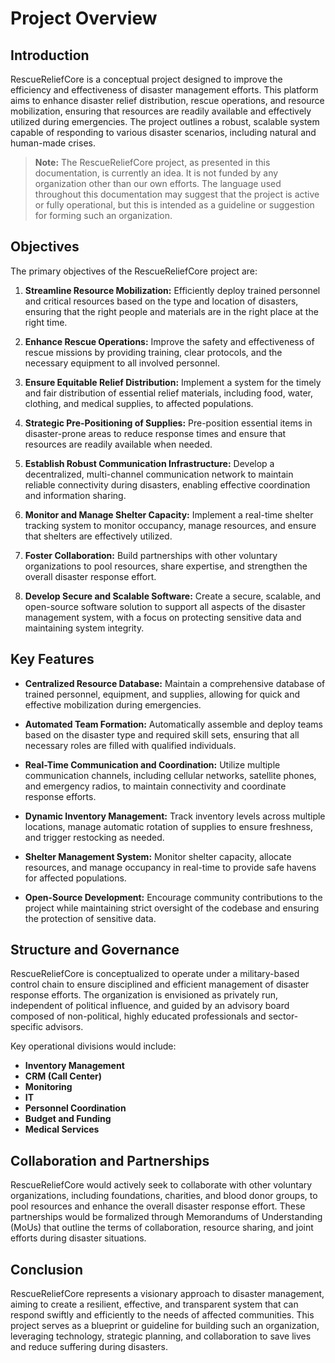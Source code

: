# Project Overview

## Introduction

RescueReliefCore is a conceptual project designed to improve the efficiency and effectiveness of disaster management efforts. This platform aims to enhance disaster relief distribution, rescue operations, and resource mobilization, ensuring that resources are readily available and effectively utilized during emergencies. The project outlines a robust, scalable system capable of responding to various disaster scenarios, including natural and human-made crises.

> **Note:** The RescueReliefCore project, as presented in this documentation, is currently an idea. It is not funded by any organization other than our own efforts. The language used throughout this documentation may suggest that the project is active or fully operational, but this is intended as a guideline or suggestion for forming such an organization.

## Objectives

The primary objectives of the RescueReliefCore project are:

1. **Streamline Resource Mobilization:** Efficiently deploy trained personnel and critical resources based on the type and location of disasters, ensuring that the right people and materials are in the right place at the right time.

2. **Enhance Rescue Operations:** Improve the safety and effectiveness of rescue missions by providing training, clear protocols, and the necessary equipment to all involved personnel.

3. **Ensure Equitable Relief Distribution:** Implement a system for the timely and fair distribution of essential relief materials, including food, water, clothing, and medical supplies, to affected populations.

4. **Strategic Pre-Positioning of Supplies:** Pre-position essential items in disaster-prone areas to reduce response times and ensure that resources are readily available when needed.

5. **Establish Robust Communication Infrastructure:** Develop a decentralized, multi-channel communication network to maintain reliable connectivity during disasters, enabling effective coordination and information sharing.

6. **Monitor and Manage Shelter Capacity:** Implement a real-time shelter tracking system to monitor occupancy, manage resources, and ensure that shelters are effectively utilized.

7. **Foster Collaboration:** Build partnerships with other voluntary organizations to pool resources, share expertise, and strengthen the overall disaster response effort.

8. **Develop Secure and Scalable Software:** Create a secure, scalable, and open-source software solution to support all aspects of the disaster management system, with a focus on protecting sensitive data and maintaining system integrity.

## Key Features

- **Centralized Resource Database:** Maintain a comprehensive database of trained personnel, equipment, and supplies, allowing for quick and effective mobilization during emergencies.

- **Automated Team Formation:** Automatically assemble and deploy teams based on the disaster type and required skill sets, ensuring that all necessary roles are filled with qualified individuals.

- **Real-Time Communication and Coordination:** Utilize multiple communication channels, including cellular networks, satellite phones, and emergency radios, to maintain connectivity and coordinate response efforts.

- **Dynamic Inventory Management:** Track inventory levels across multiple locations, manage automatic rotation of supplies to ensure freshness, and trigger restocking as needed.

- **Shelter Management System:** Monitor shelter capacity, allocate resources, and manage occupancy in real-time to provide safe havens for affected populations.

- **Open-Source Development:** Encourage community contributions to the project while maintaining strict oversight of the codebase and ensuring the protection of sensitive data.

## Structure and Governance

RescueReliefCore is conceptualized to operate under a military-based control chain to ensure disciplined and efficient management of disaster response efforts. The organization is envisioned as privately run, independent of political influence, and guided by an advisory board composed of non-political, highly educated professionals and sector-specific advisors.

Key operational divisions would include:

- **Inventory Management**
- **CRM (Call Center)**
- **Monitoring**
- **IT**
- **Personnel Coordination**
- **Budget and Funding**
- **Medical Services**

## Collaboration and Partnerships

RescueReliefCore would actively seek to collaborate with other voluntary organizations, including foundations, charities, and blood donor groups, to pool resources and enhance the overall disaster response effort. These partnerships would be formalized through Memorandums of Understanding (MoUs) that outline the terms of collaboration, resource sharing, and joint efforts during disaster situations.

## Conclusion

RescueReliefCore represents a visionary approach to disaster management, aiming to create a resilient, effective, and transparent system that can respond swiftly and efficiently to the needs of affected communities. This project serves as a blueprint or guideline for building such an organization, leveraging technology, strategic planning, and collaboration to save lives and reduce suffering during disasters.
